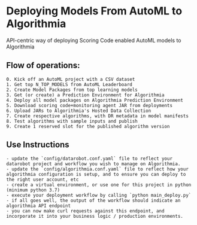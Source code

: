 # Deploying Models From AutoML to Algorithmia
API-centric way of deploying Scoring Code enabled AutoML models to Algorithmia

## Flow of operations:
    0. Kick off an AutoML project with a CSV dataset
    1. Get top N_TOP_MODELS from AutoML Leaderboard
    2. Create Model Packages from top learning models
    3. Get (or create) a Prediction Environment for Algorithmia
    4. Deploy all model packages on Algorithmia Prediction Environment
    5. Download scoring code+monitoring agent JAR from deployments
    6. Upload JARs to Algorithmia's Hosted Data Collection
    7. Create respective algorithms, with DR metadata in model manifests
    8. Test algorithms with sample inputs and publish
    9. Create 1 reserved slot for the published algorithm version


## Use Instructions
    - update the `config/datarobot.conf.yaml` file to reflect your datarobot project and workflow you wish to manage on Algorithmia.
    - update the `config/algorithmia.conf.yaml` file to reflect how your algorithmia configuration is setup, and to ensure you can deploy to the right user account, etc
    - create a virtual environment, or use one for this project in python (minimum python 3.7)
    - execute your deployment workflow by calling `python main_deploy.py`
    - if all goes well, the output of the workflow should indicate an algorithmia API endpoint
    - you can now make curl requests against this endpoint, and incorporate it into your business logic / production environments.